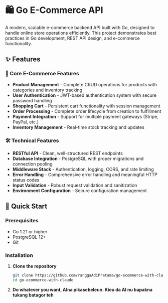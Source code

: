 # 🛍️ Go E-Commerce API

A modern, scalable e-commerce backend API built with Go, designed to handle online store operations efficiently. This project demonstrates best practices in Go development, REST API design, and e-commerce functionality.

## ✨ Features

### 🏪 Core E-Commerce Features
- **Product Management** - Complete CRUD operations for products with categories and inventory tracking
- **User Authentication** - JWT-based authentication system with secure password handling
- **Shopping Cart** - Persistent cart functionality with session management
- **Order Processing** - Complete order lifecycle from creation to fulfillment
- **Payment Integration** - Support for multiple payment gateways (Stripe, PayPal, etc.)
- **Inventory Management** - Real-time stock tracking and updates

### 🛠️ Technical Features
- **RESTful API** - Clean, well-structured REST endpoints
- **Database Integration** - PostgreSQL with proper migrations and connection pooling
- **Middleware Stack** - Authentication, logging, CORS, and rate limiting
- **Error Handling** - Comprehensive error handling and meaningful HTTP status codes
- **Input Validation** - Robust request validation and sanitization
- **Environment Configuration** - Secure configuration management

## 🚀 Quick Start

### Prerequisites
- Go 1.21 or higher
- PostgreSQL 12+
- Git

### Installation

1. **Clone the repository**
   ```bash
   git clone https://github.com/ranggaAdiPratama/go-ecommerce-with-claude.git
   cd go-ecommerce-with-claude

2. **Do whatever you want, AIna pikasebeleun. Kieu da AI nu bapakna tukang batagor teh**